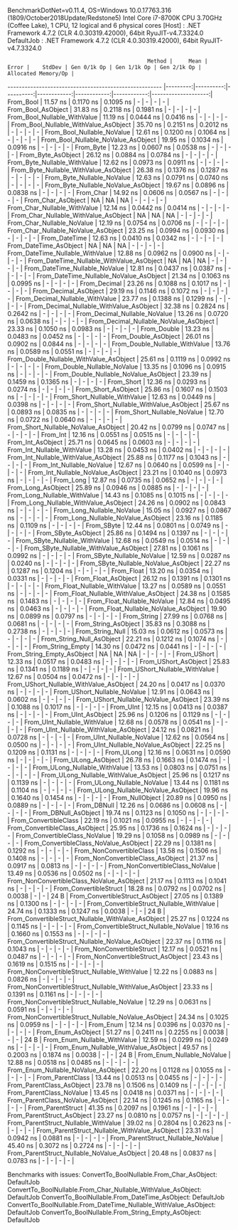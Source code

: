 
BenchmarkDotNet=v0.11.4, OS=Windows 10.0.17763.316 (1809/October2018Update/Redstone5)
Intel Core i7-8700K CPU 3.70GHz (Coffee Lake), 1 CPU, 12 logical and 6 physical cores
  [Host]     : .NET Framework 4.7.2 (CLR 4.0.30319.42000), 64bit RyuJIT-v4.7.3324.0
  DefaultJob : .NET Framework 4.7.2 (CLR 4.0.30319.42000), 64bit RyuJIT-v4.7.3324.0


                                                Method |     Mean |     Error |    StdDev | Gen 0/1k Op | Gen 1/1k Op | Gen 2/1k Op | Allocated Memory/Op |
------------------------------------------------------ |---------:|----------:|----------:|------------:|------------:|------------:|--------------------:|
                                             From_Bool | 11.57 ns | 0.1170 ns | 0.1095 ns |           - |           - |           - |                   - |
                                    From_Bool_AsObject | 31.83 ns | 0.2118 ns | 0.1981 ns |           - |           - |           - |                   - |
                          From_Bool_Nullable_WithValue | 11.19 ns | 0.0444 ns | 0.0416 ns |           - |           - |           - |                   - |
                 From_Bool_Nullable_WithValue_AsObject | 35.70 ns | 0.2151 ns | 0.2012 ns |           - |           - |           - |                   - |
                            From_Bool_Nullable_NoValue | 12.61 ns | 0.1200 ns | 0.1064 ns |           - |           - |           - |                   - |
                   From_Bool_Nullable_NoValue_AsObject | 19.95 ns | 0.1034 ns | 0.0916 ns |           - |           - |           - |                   - |
                                             From_Byte | 12.23 ns | 0.0607 ns | 0.0538 ns |           - |           - |           - |                   - |
                                    From_Byte_AsObject | 26.12 ns | 0.0884 ns | 0.0784 ns |           - |           - |           - |                   - |
                          From_Byte_Nullable_WithValue | 12.62 ns | 0.0973 ns | 0.0911 ns |           - |           - |           - |                   - |
                 From_Byte_Nullable_WithValue_AsObject | 26.38 ns | 0.1376 ns | 0.1287 ns |           - |           - |           - |                   - |
                            From_Byte_Nullable_NoValue | 12.63 ns | 0.0791 ns | 0.0740 ns |           - |           - |           - |                   - |
                   From_Byte_Nullable_NoValue_AsObject | 19.67 ns | 0.0896 ns | 0.0838 ns |           - |           - |           - |                   - |
                                             From_Char | 14.92 ns | 0.0606 ns | 0.0567 ns |           - |           - |           - |                   - |
                                    From_Char_AsObject |       NA |        NA |        NA |           - |           - |           - |                   - |
                          From_Char_Nullable_WithValue | 12.14 ns | 0.0442 ns | 0.0414 ns |           - |           - |           - |                   - |
                 From_Char_Nullable_WithValue_AsObject |       NA |        NA |        NA |           - |           - |           - |                   - |
                            From_Char_Nullable_NoValue | 12.19 ns | 0.0754 ns | 0.0706 ns |           - |           - |           - |                   - |
                   From_Char_Nullable_NoValue_AsObject | 23.25 ns | 0.0994 ns | 0.0930 ns |           - |           - |           - |                   - |
                                         From_DateTime | 12.63 ns | 0.0410 ns | 0.0342 ns |           - |           - |           - |                   - |
                                From_DateTime_AsObject |       NA |        NA |        NA |           - |           - |           - |                   - |
                      From_DateTime_Nullable_WithValue | 12.88 ns | 0.0962 ns | 0.0900 ns |           - |           - |           - |                   - |
             From_DateTime_Nullable_WithValue_AsObject |       NA |        NA |        NA |           - |           - |           - |                   - |
                        From_DateTime_Nullable_NoValue | 12.81 ns | 0.0437 ns | 0.0387 ns |           - |           - |           - |                   - |
               From_DateTime_Nullable_NoValue_AsObject | 21.34 ns | 0.1063 ns | 0.0995 ns |           - |           - |           - |                   - |
                                          From_Decimal | 23.26 ns | 0.1088 ns | 0.1017 ns |           - |           - |           - |                   - |
                                 From_Decimal_AsObject | 29.19 ns | 0.1146 ns | 0.1072 ns |           - |           - |           - |                   - |
                       From_Decimal_Nullable_WithValue | 23.77 ns | 0.1388 ns | 0.1299 ns |           - |           - |           - |                   - |
              From_Decimal_Nullable_WithValue_AsObject | 32.38 ns | 0.2824 ns | 0.2642 ns |           - |           - |           - |                   - |
                         From_Decimal_Nullable_NoValue | 13.26 ns | 0.0720 ns | 0.0638 ns |           - |           - |           - |                   - |
                From_Decimal_Nullable_NoValue_AsObject | 23.33 ns | 0.1050 ns | 0.0983 ns |           - |           - |           - |                   - |
                                           From_Double | 13.23 ns | 0.0483 ns | 0.0452 ns |           - |           - |           - |                   - |
                                  From_Double_AsObject | 26.01 ns | 0.0902 ns | 0.0844 ns |           - |           - |           - |                   - |
                        From_Double_Nullable_WithValue | 13.76 ns | 0.0589 ns | 0.0551 ns |           - |           - |           - |                   - |
               From_Double_Nullable_WithValue_AsObject | 25.61 ns | 0.1119 ns | 0.0992 ns |           - |           - |           - |                   - |
                          From_Double_Nullable_NoValue | 13.35 ns | 0.1096 ns | 0.0915 ns |           - |           - |           - |                   - |
                 From_Double_Nullable_NoValue_AsObject | 23.39 ns | 0.1459 ns | 0.1365 ns |           - |           - |           - |                   - |
                                            From_Short | 12.36 ns | 0.0293 ns | 0.0274 ns |           - |           - |           - |                   - |
                                   From_Short_AsObject | 25.86 ns | 0.1607 ns | 0.1503 ns |           - |           - |           - |                   - |
                         From_Short_Nullable_WithValue | 12.63 ns | 0.0449 ns | 0.0398 ns |           - |           - |           - |                   - |
                From_Short_Nullable_WithValue_AsObject | 25.67 ns | 0.0893 ns | 0.0835 ns |           - |           - |           - |                   - |
                           From_Short_Nullable_NoValue | 12.70 ns | 0.0722 ns | 0.0640 ns |           - |           - |           - |                   - |
                  From_Short_Nullable_NoValue_AsObject | 20.42 ns | 0.0799 ns | 0.0747 ns |           - |           - |           - |                   - |
                                              From_Int | 12.16 ns | 0.0551 ns | 0.0515 ns |           - |           - |           - |                   - |
                                     From_Int_AsObject | 25.71 ns | 0.0645 ns | 0.0603 ns |           - |           - |           - |                   - |
                           From_Int_Nullable_WithValue | 13.28 ns | 0.0453 ns | 0.0402 ns |           - |           - |           - |                   - |
                  From_Int_Nullable_WithValue_AsObject | 25.88 ns | 0.1177 ns | 0.1043 ns |           - |           - |           - |                   - |
                             From_Int_Nullable_NoValue | 12.67 ns | 0.0640 ns | 0.0599 ns |           - |           - |           - |                   - |
                    From_Int_Nullable_NoValue_AsObject | 23.21 ns | 0.1040 ns | 0.0973 ns |           - |           - |           - |                   - |
                                             From_Long | 12.87 ns | 0.0735 ns | 0.0652 ns |           - |           - |           - |                   - |
                                    From_Long_AsObject | 25.89 ns | 0.0946 ns | 0.0885 ns |           - |           - |           - |                   - |
                          From_Long_Nullable_WithValue | 14.43 ns | 0.1085 ns | 0.1015 ns |           - |           - |           - |                   - |
                 From_Long_Nullable_WithValue_AsObject | 24.26 ns | 0.0902 ns | 0.0843 ns |           - |           - |           - |                   - |
                            From_Long_Nullable_NoValue | 15.05 ns | 0.0927 ns | 0.0867 ns |           - |           - |           - |                   - |
                   From_Long_Nullable_NoValue_AsObject | 23.16 ns | 0.1185 ns | 0.1109 ns |           - |           - |           - |                   - |
                                            From_SByte | 12.44 ns | 0.0801 ns | 0.0749 ns |           - |           - |           - |                   - |
                                   From_SByte_AsObject | 25.86 ns | 0.1494 ns | 0.1397 ns |           - |           - |           - |                   - |
                         From_SByte_Nullable_WithValue | 12.68 ns | 0.0549 ns | 0.0514 ns |           - |           - |           - |                   - |
                From_SByte_Nullable_WithValue_AsObject | 27.81 ns | 0.1061 ns | 0.0992 ns |           - |           - |           - |                   - |
                           From_SByte_Nullable_NoValue | 12.59 ns | 0.0287 ns | 0.0240 ns |           - |           - |           - |                   - |
                  From_SByte_Nullable_NoValue_AsObject | 22.27 ns | 0.1287 ns | 0.1204 ns |           - |           - |           - |                   - |
                                            From_Float | 13.20 ns | 0.0354 ns | 0.0331 ns |           - |           - |           - |                   - |
                                   From_Float_AsObject | 26.12 ns | 0.1391 ns | 0.1301 ns |           - |           - |           - |                   - |
                         From_Float_Nullable_WithValue | 13.27 ns | 0.0589 ns | 0.0551 ns |           - |           - |           - |                   - |
                From_Float_Nullable_WithValue_AsObject | 24.38 ns | 0.1585 ns | 0.1483 ns |           - |           - |           - |                   - |
                           From_Float_Nullable_NoValue | 12.84 ns | 0.0495 ns | 0.0463 ns |           - |           - |           - |                   - |
                  From_Float_Nullable_NoValue_AsObject | 19.90 ns | 0.0899 ns | 0.0797 ns |           - |           - |           - |                   - |
                                           From_String | 27.99 ns | 0.0768 ns | 0.0681 ns |           - |           - |           - |                   - |
                                  From_String_AsObject | 35.83 ns | 0.3088 ns | 0.2738 ns |           - |           - |           - |                   - |
                                      From_String_Null | 15.03 ns | 0.0612 ns | 0.0573 ns |           - |           - |           - |                   - |
                             From_String_Null_AsObject | 22.21 ns | 0.1212 ns | 0.1074 ns |           - |           - |           - |                   - |
                                     From_String_Empty | 14.30 ns | 0.0472 ns | 0.0441 ns |           - |           - |           - |                   - |
                            From_String_Empty_AsObject |       NA |        NA |        NA |           - |           - |           - |                   - |
                                           From_UShort | 12.33 ns | 0.0517 ns | 0.0483 ns |           - |           - |           - |                   - |
                                  From_UShort_AsObject | 25.83 ns | 0.1341 ns | 0.1189 ns |           - |           - |           - |                   - |
                        From_UShort_Nullable_WithValue | 12.67 ns | 0.0504 ns | 0.0472 ns |           - |           - |           - |                   - |
               From_UShort_Nullable_WithValue_AsObject | 24.20 ns | 0.0417 ns | 0.0370 ns |           - |           - |           - |                   - |
                          From_UShort_Nullable_NoValue | 12.91 ns | 0.0643 ns | 0.0602 ns |           - |           - |           - |                   - |
                 From_UShort_Nullable_NoValue_AsObject | 23.39 ns | 0.1088 ns | 0.1017 ns |           - |           - |           - |                   - |
                                             From_UInt | 12.15 ns | 0.0413 ns | 0.0387 ns |           - |           - |           - |                   - |
                                    From_UInt_AsObject | 25.96 ns | 0.1206 ns | 0.1129 ns |           - |           - |           - |                   - |
                          From_UInt_Nullable_WithValue | 12.68 ns | 0.0578 ns | 0.0541 ns |           - |           - |           - |                   - |
                 From_UInt_Nullable_WithValue_AsObject | 24.12 ns | 0.0821 ns | 0.0728 ns |           - |           - |           - |                   - |
                            From_UInt_Nullable_NoValue | 12.62 ns | 0.0564 ns | 0.0500 ns |           - |           - |           - |                   - |
                   From_UInt_Nullable_NoValue_AsObject | 22.25 ns | 0.1209 ns | 0.1131 ns |           - |           - |           - |                   - |
                                            From_ULong | 12.16 ns | 0.0631 ns | 0.0590 ns |           - |           - |           - |                   - |
                                   From_ULong_AsObject | 26.78 ns | 0.1663 ns | 0.1474 ns |           - |           - |           - |                   - |
                         From_ULong_Nullable_WithValue | 13.53 ns | 0.0803 ns | 0.0751 ns |           - |           - |           - |                   - |
                From_ULong_Nullable_WithValue_AsObject | 25.96 ns | 0.1217 ns | 0.1139 ns |           - |           - |           - |                   - |
                           From_ULong_Nullable_NoValue | 13.44 ns | 0.1181 ns | 0.1104 ns |           - |           - |           - |                   - |
                  From_ULong_Nullable_NoValue_AsObject | 19.96 ns | 0.1640 ns | 0.1454 ns |           - |           - |           - |                   - |
                                       From_NullObject | 20.89 ns | 0.0950 ns | 0.0889 ns |           - |           - |           - |                   - |
                                           From_DBNull | 12.26 ns | 0.0686 ns | 0.0608 ns |           - |           - |           - |                   - |
                                  From_DBNull_AsObject | 19.74 ns | 0.1123 ns | 0.1050 ns |           - |           - |           - |                   - |
                                 From_ConvertibleClass | 22.19 ns | 0.1021 ns | 0.0955 ns |           - |           - |           - |                   - |
                        From_ConvertibleClass_AsObject | 25.95 ns | 0.1736 ns | 0.1624 ns |           - |           - |           - |                   - |
                         From_ConvertibleClass_NoValue | 19.29 ns | 0.1058 ns | 0.0989 ns |           - |           - |           - |                   - |
                From_ConvertibleClass_NoValue_AsObject | 22.29 ns | 0.1381 ns | 0.1292 ns |           - |           - |           - |                   - |
                              From_NonConvertibleClass | 13.58 ns | 0.1506 ns | 0.1408 ns |           - |           - |           - |                   - |
                     From_NonConvertibleClass_AsObject | 21.37 ns | 0.0917 ns | 0.0813 ns |           - |           - |           - |                   - |
                      From_NonConvertibleClass_NoValue | 13.49 ns | 0.0536 ns | 0.0502 ns |           - |           - |           - |                   - |
             From_NonConvertibleClass_NoValue_AsObject | 21.17 ns | 0.1113 ns | 0.1041 ns |           - |           - |           - |                   - |
                                From_ConvertibleStruct | 18.28 ns | 0.0792 ns | 0.0702 ns |      0.0038 |           - |           - |                24 B |
                       From_ConvertibleStruct_AsObject | 27.05 ns | 0.1389 ns | 0.1300 ns |           - |           - |           - |                   - |
             From_ConvertibleStruct_Nullable_WithValue | 24.74 ns | 0.1333 ns | 0.1247 ns |      0.0038 |           - |           - |                24 B |
    From_ConvertibleStruct_Nullable_WithValue_AsObject | 25.27 ns | 0.1224 ns | 0.1145 ns |           - |           - |           - |                   - |
               From_ConvertibleStruct_Nullable_NoValue | 19.16 ns | 0.1660 ns | 0.1553 ns |           - |           - |           - |                   - |
      From_ConvertibleStruct_Nullable_NoValue_AsObject | 22.37 ns | 0.1116 ns | 0.1043 ns |           - |           - |           - |                   - |
                             From_NonConvertibleStruct | 12.17 ns | 0.0521 ns | 0.0487 ns |           - |           - |           - |                   - |
                    From_NonConvertibleStruct_AsObject | 23.43 ns | 0.1619 ns | 0.1515 ns |           - |           - |           - |                   - |
          From_NonConvertibleStruct_Nullable_WithValue | 12.22 ns | 0.0883 ns | 0.0826 ns |           - |           - |           - |                   - |
 From_NonConvertibleStruct_Nullable_WithValue_AsObject | 23.33 ns | 0.1391 ns | 0.1161 ns |           - |           - |           - |                   - |
            From_NonConvertibleStruct_Nullable_NoValue | 12.29 ns | 0.0631 ns | 0.0591 ns |           - |           - |           - |                   - |
   From_NonConvertibleStruct_Nullable_NoValue_AsObject | 24.34 ns | 0.1025 ns | 0.0959 ns |           - |           - |           - |                   - |
                                             From_Enum | 12.14 ns | 0.0396 ns | 0.0370 ns |           - |           - |           - |                   - |
                                    From_Enum_AsObject | 51.27 ns | 0.2411 ns | 0.2255 ns |      0.0038 |           - |           - |                24 B |
                          From_Enum_Nullable_WithValue | 12.59 ns | 0.0299 ns | 0.0249 ns |           - |           - |           - |                   - |
                 From_Enum_Nullable_WithValue_AsObject | 49.57 ns | 0.2003 ns | 0.1874 ns |      0.0038 |           - |           - |                24 B |
                            From_Enum_Nullable_NoValue | 12.88 ns | 0.0518 ns | 0.0485 ns |           - |           - |           - |                   - |
                   From_Enum_Nullable_NoValue_AsObject | 22.20 ns | 0.1128 ns | 0.1055 ns |           - |           - |           - |                   - |
                                      From_ParentClass | 13.44 ns | 0.0513 ns | 0.0455 ns |           - |           - |           - |                   - |
                             From_ParentClass_AsObject | 23.78 ns | 0.1506 ns | 0.1409 ns |           - |           - |           - |                   - |
                              From_ParentClass_NoValue | 13.45 ns | 0.0418 ns | 0.0371 ns |           - |           - |           - |                   - |
                     From_ParentClass_NoValue_AsObject | 22.14 ns | 0.1245 ns | 0.1165 ns |           - |           - |           - |                   - |
                                     From_ParentStruct | 41.35 ns | 0.2097 ns | 0.1961 ns |           - |           - |           - |                   - |
                            From_ParentStruct_AsObject | 23.27 ns | 0.0810 ns | 0.0757 ns |           - |           - |           - |                   - |
                  From_ParentStruct_Nullable_WithValue | 39.02 ns | 0.2804 ns | 0.2623 ns |           - |           - |           - |                   - |
         From_ParentStruct_Nullable_WithValue_AsObject | 23.31 ns | 0.0942 ns | 0.0881 ns |           - |           - |           - |                   - |
                    From_ParentStruct_Nullable_NoValue | 45.40 ns | 0.3072 ns | 0.2724 ns |           - |           - |           - |                   - |
           From_ParentStruct_Nullable_NoValue_AsObject | 20.48 ns | 0.0837 ns | 0.0783 ns |           - |           - |           - |                   - |

Benchmarks with issues:
  ConvertTo_BoolNullable.From_Char_AsObject: DefaultJob
  ConvertTo_BoolNullable.From_Char_Nullable_WithValue_AsObject: DefaultJob
  ConvertTo_BoolNullable.From_DateTime_AsObject: DefaultJob
  ConvertTo_BoolNullable.From_DateTime_Nullable_WithValue_AsObject: DefaultJob
  ConvertTo_BoolNullable.From_String_Empty_AsObject: DefaultJob
